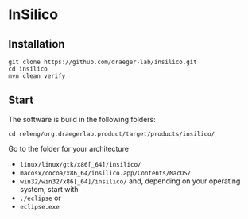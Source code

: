# InSilico


## Installation
```
git clone https://github.com/draeger-lab/insilico.git
cd insilico
mvn clean verify
```

## Start
The software is build in the following folders:
```
cd releng/org.draegerlab.product/target/products/insilico/
```
Go to the folder for your architecture
* `linux/linux/gtk/x86[_64]/insilico/`
* `macosx/cocoa/x86_64/insilico.app/Contents/MacOS/`
* `win32/win32/x86[_64]/insilico/`
and, depending on your operating system, start with
* `./eclipse` or
* `eclipse.exe`
